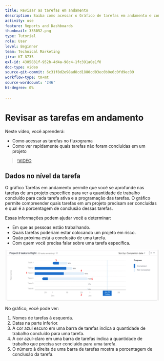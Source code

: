 ```yaml
---
title: Revisar as tarefas em andamento
description: Saiba como acessar o Gráfico de tarefas em andamento e como ver rapidamente quais tarefas não foram concluídas em um projeto, tudo em [!UICONTROL Analítica aprimorada].
activity: use
feature: Reports and Dashboards
thumbnail: 335052.png
type: Tutorial
role: User
level: Beginner
team: Technical Marketing
jira: KT-8735
exl-id: 4305831f-952b-4d4a-98c4-1fc391a0e1f0
doc-type: video
source-git-commit: 6c31f8d2e98ad8cd1880cd03ec0b0e6c0fd9ec09
workflow-type: tm+mt
source-wordcount: '246'
ht-degree: 0%

---
```


# Revisar as tarefas em andamento

Neste vídeo, você aprenderá:

* Como acessar as tarefas no fluxograma
* Como ver rapidamente quais tarefas não foram concluídas em um projeto

>[!VIDEO](https://video.tv.adobe.com/v/335052/?quality=12&learn=on)

## Dados no nível da tarefa

O gráfico Tarefas em andamento permite que você se aprofunde nas tarefas de um projeto específico para ver a quantidade de trabalho concluído para cada tarefa ativa e a programação das tarefas. O gráfico permite compreender quais tarefas em um projeto precisam ser concluídas e qual é a porcentagem de conclusão dessas tarefas.

Essas informações podem ajudar você a determinar:

* Em que as pessoas estão trabalhando.
* Quais tarefas poderiam estar colocando um projeto em risco.
* Quão próxima está a conclusão de uma tarefa.
* Com quem você precisa falar sobre uma tarefa específica.

![Uma imagem que mostra uma tarefa no fluxograma com números nas áreas descritas abaixo](assets/section-2-11.png)

No gráfico, você pode ver:

1. Nomes de tarefas à esquerda.
1. Datas na parte inferior.
1. A cor azul escuro em uma barra de tarefas indica a quantidade de trabalho concluído para uma tarefa.
1. A cor azul-claro em uma barra de tarefas indica a quantidade de trabalho que precisa ser concluído para uma tarefa.
1. O número à direita de uma barra de tarefas mostra a porcentagem de conclusão da tarefa.
